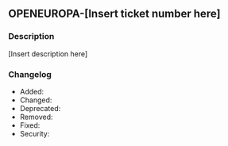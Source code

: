 ## OPENEUROPA-[Insert ticket number here]

### Description

[Insert description here]

### Changelog

- Added:
- Changed:
- Deprecated:
- Removed:
- Fixed:
- Security:
